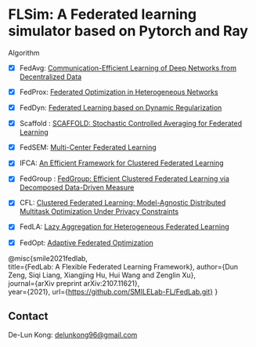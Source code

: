 # FLSim: A Federated learning simulator based on Pytorch and Ray

Algorithm
- [x] FedAvg: [Communication-Efficient Learning of Deep Networks from Decentralized Data](http://proceedings.mlr.press/v54/mcmahan17a/mcmahan17a.pdf)
- [x] FedProx: [Federated Optimization in Heterogeneous Networks](https://arxiv.org/abs/1812.06127)
- [x] FedDyn: [Federated Learning based on Dynamic Regularization](https://openreview.net/pdf?id=B7v4QMR6Z9w)
- [x] Scaffold : [SCAFFOLD: Stochastic Controlled Averaging for Federated Learning](https://asset-pdf.scinapse.io/prod/3006555759/3006555759.pdf)
- [x] FedSEM: [Multi-Center Federated Learning](https://arxiv.org/abs/2005.01026)
- [x] IFCA: [An Efficient Framework for Clustered Federated Learning](https://proceedings.neurips.cc/paper/2020/file/e32cc80bf07915058ce90722ee17bb71-Paper.pdf)
- [x] FedGroup : [FedGroup: Efficient Clustered Federated Learning via Decomposed Data-Driven Measure](https://arxiv.org/abs/2010.06870)
- [x] CFL: [Clustered Federated Learning: Model-Agnostic Distributed Multitask Optimization Under Privacy Constraints](https://ieeexplore.ieee.org/abstract/document/9174890/)
- [x] FedLA: [Lazy Aggregation for Heterogeneous Federated Learning](https://www.mdpi.com/2076-3417/12/17/8515)
- [x] FedOpt: [Adaptive Federated Optimization](https://arxiv.org/pdf/2003.00295.pdf)


@misc{smile2021fedlab,  
    title={FedLab: A Flexible Federated Learning Framework},
    author={Dun Zeng, Siqi Liang, Xiangjing Hu, Hui Wang and Zenglin Xu},  
    journal={arXiv preprint arXiv:2107.11621},  
    year={2021},
    url={https://github.com/SMILELab-FL/FedLab.git}
}

## Contact
De-Lun Kong: delunkong96@gmail.com
